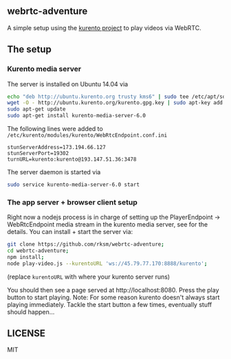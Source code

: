 ## webrtc-adventure

A simple setup using the [kurento project](http://www.kurento.org/) to play
videos via WebRTC.

## The setup

### Kurento media server

The server is installed on Ubuntu 14.04 via

```sh
echo "deb http://ubuntu.kurento.org trusty kms6" | sudo tee /etc/apt/sources.list.d/kurento.list
wget -O - http://ubuntu.kurento.org/kurento.gpg.key | sudo apt-key add -
sudo apt-get update
sudo apt-get install kurento-media-server-6.0
```

The following lines were added to `/etc/kurento/modules/kurento/WebRtcEndpoint.conf.ini`

```
stunServerAddress=173.194.66.127
stunServerPort=19302
turnURL=kurento:kurento@193.147.51.36:3478
```  

The server daemon is started via

```sh
sudo service kurento-media-server-6.0 start
```

### The app server + browser client setup

Right now a nodejs process is in charge of setting up the PlayerEndpoint ->
WebRtcEndpoint media stream in the kurento media server, see [](play-video.js)
for the details. You can install + start the server via:

```sh
git clone https://github.com/rksm/webrtc-adventure;
cd webrtc-adventure;
npm install;
node play-video.js --kurentoURL 'ws://45.79.77.170:8888/kurento';
```

(replace `kurentoURL` with where your kurento server runs)

You should then see a page served at http://localhost:8080. Press the play
button to start playing.  Note: For some reason kurento doesn't always start
playing immediately.  Tackle the start button a few times, eventually stuff
should happen...

## LICENSE

MIT
